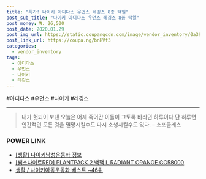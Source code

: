 ```yaml
--- 
title: "특가! 나이키 아디다스 우먼스 레깅스 8종 택일" 
post_sub_title: "나이키 아디다스 우먼스 레깅스 8종 택일" 
post_money: ₩. 26,500 
post_date: 2020.01.29 
post_img_url: https://static.coupangcdn.com/image/vendor_inventory/0a39/62a35e065b825f9bd0b280d5f89c53e2b16f7c2ac69cfde1b3067851d5c9.jpg 
post_link_url: https://coupa.ng/bnHVf3 
categories: 
  - vendor_inventory 
tags: 
  - 아디다스 
  - 우먼스 
  - 나이키 
  - 레깅스 
--- 
```

  #아디다스 #우먼스 #나이키 #레깅스 
<hr> 

> 내가 헛되이 보낸 오늘은 어제 죽어간 이들이 그토록 바라던 하루이다 단 하루면 인간적인 모든 것을 멸망시킬수도 다시 소생시킬수도 있다. – 소포클레스 


### POWER LINK

* <a href="https://blog.naver.com/fasyy4321/221764811608" target="_blank"> [생활] 나이키남성운동화 정보 </a>
* <a href="https://blog.naver.com/fasyy4321/221784524701" target="_blank">[쌤소나이트RED] PLANTPACK 2 백팩 L RADIANT ORANGE GG58000</a>
* <a href="https://blog.naver.com/santokki14/221779534904" target="_blank">생활 / 나이키아동운동화 베스트 ~46위</a>
